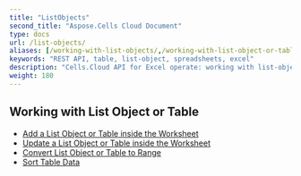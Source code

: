 ```yaml
---
title: "ListObjects"
second_title: "Aspose.Cells Cloud Document"
type: docs
url: /list-objects/
aliases: [/working-with-list-objects/,/working-with-list-object-or-table/]
keywords: "REST API, table, list-object, spreadsheets, excel"
description: "Cells.Cloud API for Excel operate: working with list-objects on an Excel file."
weight: 180
---
```


## Working with List Object or Table

- [Add a List Object or Table inside the Worksheet](/cells/add-a-list-object-or-table-inside-the-worksheet/)
- [Update a List Object or Table inside the Worksheet](/cells/update-a-list-object-or-table-inside-the-worksheet/)
- [Convert List Object or Table to Range](/cells/convert-list-object-or-table-to-range/)
- [Sort Table Data](/cells/sort-table-data/)
